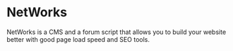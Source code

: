 # NetWorks
NetWorks is a CMS and a forum script that allows you to build your website better with good page load speed and SEO tools.
